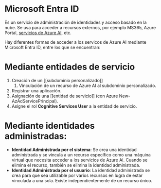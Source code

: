 # Microsoft Entra ID

Es un servicio de administración de identidades y acceso basado en la nube. Se usa para acceder a recursos externos, por ejemplo MS365, Azure Portal, [servicios de Azure AI](../Servicios%20de%20Azure%20AI.md), etc.

Hay diferentes formas de acceder a los servicos de Azure AI mediante Microsoft Entra ID, entre los que se encuentran: 


# **Mediante entidades de servicio**

1. Creación de un [[subdominio personalizado]]
   1. Vinculación de un recurso de Azure AI al subdominio personalizado.
2. Registrar una aplicación.
3. Asignación de una [[entidad de servicio]] (con Azure New-AzAdServicePrincipal).
4. Asigne el rol **Cognitive Services User** a la entidad de servicio.

# **Mediante identidades administradas**: 

- **Identidad Administrada por el sistema**: Se crea una identidad administrada y se vincula a un recurso específico como una máquina virtual que necesita acceder a los servicios de Azure AI. Cuando se elimina el recurso, también se elimina la identidad administrada.
- **Identidad Administrada por el usuario**: La identidad administrada se crea para que sea utilizable por varios recursos en lugra de estar vinculada a una sola. Existe independientemente de un recurso único.



 

